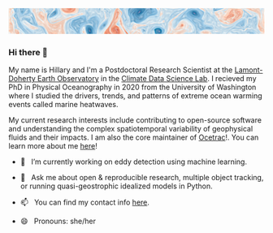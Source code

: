 
![](https://github.com/hscannell/hscannell/blob/main/rclv.png)
### Hi there 👋
My name is Hillary and I'm a Postdoctoral Research Scientist at the [Lamont-Doherty Earth Observatory](https://www.ldeo.columbia.edu/) in the [Climate Data Science Lab](https://ocean-transport.github.io/cds_lab.html?source=post_page-----4bc4314ac02d----------------------). I recieved my PhD in Physical Oceanography in 2020 from the University of Washington where I studied the drivers, trends, and patterns of extreme ocean warming events called marine heatwaves.

My current research interests include contributing to open-source software and understanding the complex spatiotemporal variability of geophysical fluids and their impacts. I am also the core maintainer of [Ocetrac](https://ocetrac.readthedocs.io/en/latest/)!. You can learn more about me [here](https://www.hillaryscannell.com/)!

- 🔭 &nbsp;&nbsp;I’m currently working on eddy detection using machine learning.

- 💬 &nbsp;&nbsp;Ask me about open & reproducible research, multiple object tracking, or running quasi-geostrophic idealized models in Python. 

- 📫 &nbsp;&nbsp;You can find my contact info [here](https://www.ldeo.columbia.edu/user/scannell).

- 😄 &nbsp;&nbsp;Pronouns: she/her
<!--
**hscannell/hscannell** is a ✨ _special_ ✨ repository because its `README.md` (this file) appears on your GitHub profile.

Here are some ideas to get you started:

- 🔭 I’m currently working on ...
- 🌱 I’m currently learning ...
- 👯 I’m looking to collaborate on ...
- 🤔 I’m looking for help with ...
- 💬 Ask me about ...
- 📫 How to reach me: ...
- 😄 Pronouns: ...
- ⚡ Fun fact: ...
-->
